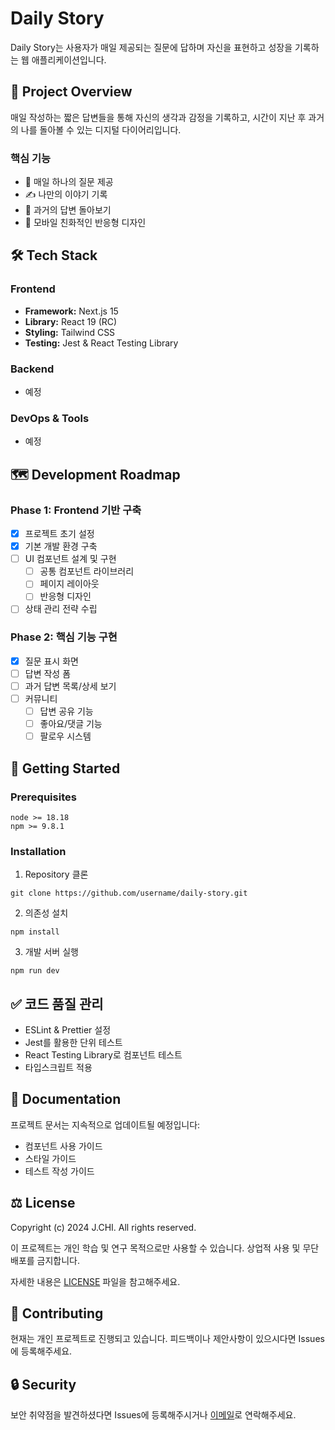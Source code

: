 # Daily Story

Daily Story는 사용자가 매일 제공되는 질문에 답하며 자신을 표현하고 성장을 기록하는 웹 애플리케이션입니다.

## 🎯 Project Overview

매일 작성하는 짧은 답변들을 통해 자신의 생각과 감정을 기록하고, 시간이 지난 후 과거의 나를 돌아볼 수 있는 디지털 다이어리입니다.

### 핵심 기능

- 📝 매일 하나의 질문 제공
- ✍️ 나만의 이야기 기록
- 🔄 과거의 답변 돌아보기
- 📱 모바일 친화적인 반응형 디자인

## 🛠 Tech Stack

### Frontend

- **Framework:** Next.js 15
- **Library:** React 19 (RC)
- **Styling:** Tailwind CSS
- **Testing:** Jest & React Testing Library

### Backend

- 예정

### DevOps & Tools

- 예정

## 🗺 Development Roadmap

### Phase 1: Frontend 기반 구축

- [x] 프로젝트 초기 설정
- [x] 기본 개발 환경 구축
- [ ] UI 컴포넌트 설계 및 구현
  - [ ] 공통 컴포넌트 라이브러리
  - [ ] 페이지 레이아웃
  - [ ] 반응형 디자인
- [ ] 상태 관리 전략 수립

### Phase 2: 핵심 기능 구현

- [x] 질문 표시 화면
- [ ] 답변 작성 폼
- [ ] 과거 답변 목록/상세 보기
- [ ] 커뮤니티
  - [ ] 답변 공유 기능
  - [ ] 좋아요/댓글 기능
  - [ ] 팔로우 시스템

## 🚀 Getting Started

### Prerequisites

```shell
node >= 18.18
npm >= 9.8.1
```

### Installation

1. Repository 클론

```shell
git clone https://github.com/username/daily-story.git
```

2. 의존성 설치

```shell
npm install
```

3. 개발 서버 실행

```shell
npm run dev
```

## ✅ 코드 품질 관리

- ESLint & Prettier 설정
- Jest를 활용한 단위 테스트
- React Testing Library로 컴포넌트 테스트
- 타입스크립트 적용

## 📝 Documentation

프로젝트 문서는 지속적으로 업데이트될 예정입니다:

- 컴포넌트 사용 가이드
- 스타일 가이드
- 테스트 작성 가이드

## ⚖️ License

Copyright (c) 2024 J.CHI. All rights reserved.

이 프로젝트는 개인 학습 및 연구 목적으로만 사용할 수 있습니다.
상업적 사용 및 무단 배포를 금지합니다.

자세한 내용은 [LICENSE](./LICENSE) 파일을 참고해주세요.

## 🤝 Contributing

현재는 개인 프로젝트로 진행되고 있습니다.
피드백이나 제안사항이 있으시다면 Issues에 등록해주세요.

## 🔒 Security

보안 취약점을 발견하셨다면 Issues에 등록해주시거나 [이메일](mailto:jungheeyov@gmail.com)로 연락해주세요.
